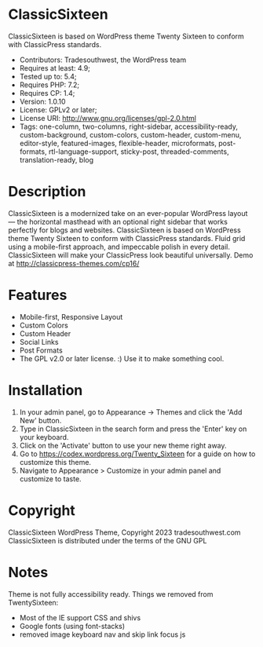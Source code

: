 # ClassicSixteen
ClassicSixteen is based on WordPress theme Twenty Sixteen to conform with ClassicPress standards.

- Contributors: Tradesouthwest, the WordPress team
- Requires at least: 4.9;
- Tested up to:  5.4;
- Requires PHP:  7.2;
- Requires CP:   1.4;
- Version:       1.0.10
- License:       GPLv2 or later;
- License URI: http://www.gnu.org/licenses/gpl-2.0.html
- Tags: one-column, two-columns, right-sidebar, accessibility-ready, custom-background, custom-colors, custom-header, custom-menu, editor-style, featured-images, flexible-header, microformats, post-formats, rtl-language-support, sticky-post, threaded-comments, translation-ready, blog

# Description 
ClassicSixteen is a modernized take on an ever-popular WordPress layout — the horizontal masthead with an optional right sidebar that works perfectly for blogs and websites. ClassicSixteen is based on WordPress theme Twenty Sixteen to conform with ClassicPress standards. Fluid grid using a mobile-first approach, and impeccable polish in every detail. ClassicSixteen will make your ClassicPress look beautiful universally. 
Demo at http://classicpress-themes.com/cp16/

# Features 

* Mobile-first, Responsive Layout
* Custom Colors
* Custom Header
* Social Links
* Post Formats
* The GPL v2.0 or later license. :) Use it to make something cool.

# Installation

1. In your admin panel, go to Appearance -> Themes and click the 'Add New' button.
2. Type in ClassicSixteen in the search form and press the 'Enter' key on your keyboard.
3. Click on the 'Activate' button to use your new theme right away.
4. Go to https://codex.wordpress.org/Twenty_Sixteen for a guide on how to customize this theme.
5. Navigate to Appearance > Customize in your admin panel and customize to taste.

# Copyright 

ClassicSixteen WordPress Theme, Copyright 2023 tradesouthwest.com
ClassicSixteen is distributed under the terms of the GNU GPL

# Notes

<!--https://github.com/tradesouthwest/ClassicSixteen.git-->
Theme is not fully accessibility ready.
Things we removed from TwentySixteen:
- Most of the IE support CSS and shivs
- Google fonts (using font-stacks)
- removed image keyboard nav and skip link focus js

